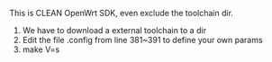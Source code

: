 This is CLEAN OpenWrt SDK, even exclude the toolchain dir. 

1. We have to download a external toolchain to a dir
2. Edit the file .config from line 381~391 to define your own params
3. make V=s

